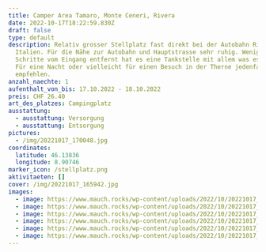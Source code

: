```yaml
---
title: Camper Area Tamaro, Monte Ceneri, Rivera
date: 2022-10-17T18:22:59.830Z
draft: false
type: default
description: Relativ grosser Stellplatz fast direkt bei der Autobahn Richtung
  Italien. Für die Nähe zur Autobahn und Hauptstrasse sehr ruhig. Wenige
  Schritte vom Eingang entfernt hat es eine Tankstelle mit allem was es braucht.
  Für eine Nacht oder vielleicht für einen Besuch in der Therne jedenfalls zu
  empfehlen.
anzahl_naechte: 1
aufenthalt_von_bis: 17.10.2022 - 18.10.2022
preis: CHF 26.40
art_des_platzes: Campingplatz
ausstattung:
  - ausstattung: Versorgung
  - ausstattung: Entsorgung
pictures:
  - /img/20221017_170048.jpg
coordinates:
  latitude: 46.13836
  longitude: 8.90746
marker_icon: /stellplatz.png
aktivitaeten: []
cover: /img/20221017_165942.jpg
images:
  - image: https://www.mauch.rocks/wp-content/uploads/2022/10/20221017_170056.jpg
  - image: https://www.mauch.rocks/wp-content/uploads/2022/10/20221017_170035.jpg
  - image: https://www.mauch.rocks/wp-content/uploads/2022/10/20221017_165956.jpg
  - image: https://www.mauch.rocks/wp-content/uploads/2022/10/20221017_170026.jpg
  - image: https://www.mauch.rocks/wp-content/uploads/2022/10/20221017_165938.jpg
  - image: https://www.mauch.rocks/wp-content/uploads/2022/10/20221017_165942.jpg
---
```

